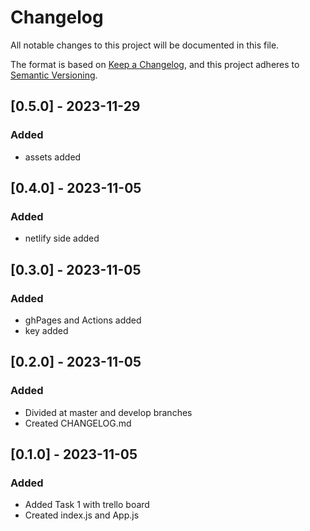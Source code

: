 # Changelog

All notable changes to this project will be documented in this file.

The format is based on [Keep a Changelog](https://keepachangelog.com/en/1.0.0/),
and this project adheres to [Semantic Versioning](https://semver.org/spec/v2.0.0.html).

## [0.5.0] - 2023-11-29

### Added

- assets added

## [0.4.0] - 2023-11-05

### Added

- netlify side added

## [0.3.0] - 2023-11-05

### Added

- ghPages and Actions added
- key added

## [0.2.0] - 2023-11-05

### Added

- Divided at master and develop branches
- Created CHANGELOG.md

## [0.1.0] - 2023-11-05

### Added

- Added Task 1 with trello board
- Created index.js and App.js
